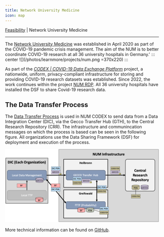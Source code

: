 ```yaml
---
title: Network University Medicine
icon: map
---
```

 [Feasibility](feasibility.md) | Network University Medicine

---

The [Network University Medicine](https://www.netzwerk-universitaetsmedizin.de/) was established in April 2020 as part of the COVID-19 pandemic crisis management. The aim of the NUM is to better coordinate COVID-19 research at all 36 university hospitals in Germany.'
::: center
![](/photos/learnmore/projects/num.png =370x220)
:::

As part of the *[CODEX | COVID-19 Data Exchange Platform](https://www.netzwerk-universitaetsmedizin.de/projekte/codex#c599)* project, a nationwide, uniform, privacy-compliant infrastructure for storing and providing COVID-19 research datasets was established. Since 2022, the work continues within the project [NUM RDP](https://www.netzwerk-universitaetsmedizin.de/projekte/num-rdp). All 36 university hospitals have installed the DSF to share Covid-19 research data.

## The Data Transfer Process
The [Data Transfer Process](https://github.com/num-codex/codex-processes-ap1) is used in NUM CODEX to send data from a Data Integration Center (DIC), via the Gecco Transfer Hub (GTH), to the Central Research Repository (CRR). The infrastructure and communincation messages on which the process is based can be seen in the following figure. All organizations use the Data Sharing Framework (DSF) for deployment and execution of the process. 

![](/photos/learnmore/projects/ap1.png)

More technical information can be found on [GitHub](https://github.com/num-codex/codex-processes-ap1/wiki/Process-Description-v1.0.0.0).